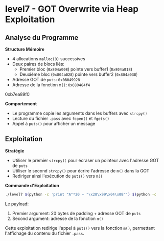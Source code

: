 # level7 - GOT Overwrite via Heap Exploitation

## Analyse du Programme

**Structure Mémoire**
- 4 allocations `malloc(8)` successives
- Deux paires de blocs liés:
  - Premier bloc (`0x804a008`) pointe vers buffer1 (`0x804a018`)
  - Deuxième bloc (`0x804a028`) pointe vers buffer2 (`0x804a038`)
- Adresse GOT de `puts`: `0x08049928`
- Adresse de la fonction `m()`: `0x080484f4`

0xb7ea89f0

**Comportement**
- Le programme copie les arguments dans les buffers avec `strcpy()`
- Lecture du fichier `.pass` avec `fopen()` et `fgets()`
- Appel à `puts()` pour afficher un message

## Exploitation

**Stratégie**
- Utiliser le premier `strcpy()` pour écraser un pointeur avec l'adresse GOT de `puts`
- Utiliser le second `strcpy()` pour écrire l'adresse de `m()` dans la GOT
- Rediriger ainsi l'exécution de `puts()` vers `m()`

**Commande d'Exploitation**
```bash
./level7 $(python -c 'print "A"*20 + "\x28\x99\x04\x08"') $(python -c 'print "\xf4\x84\x04\x08"')
```

Le payload:
1. Premier argument: 20 bytes de padding + adresse GOT de `puts`
2. Second argument: adresse de la fonction `m()`

Cette exploitation redirige l'appel à `puts()` vers la fonction `m()`, permettant l'affichage du contenu du fichier `.pass`.
